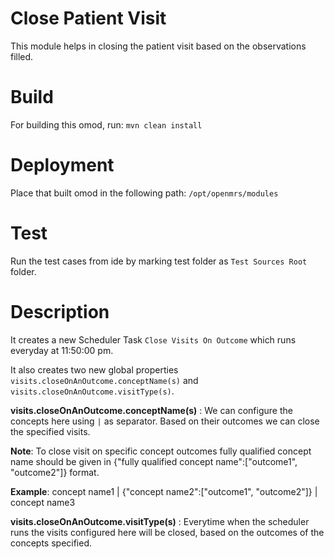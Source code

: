 # Close Patient Visit
This module helps in closing the patient visit based on the observations filled.
# Build
For building this omod, run:
`mvn clean install`
# Deployment
Place that built omod in the following path:
`/opt/openmrs/modules`
# Test
Run the test cases from ide by marking test folder as `Test Sources Root` folder.
# Description
It creates a new Scheduler Task `Close Visits On Outcome` which runs everyday at 11:50:00 pm. 

It also creates two new global properties `visits.closeOnAnOutcome.conceptName(s)` and `visits.closeOnAnOutcome.visitType(s)`.

<b>visits.closeOnAnOutcome.conceptName(s)</b> : We can configure the concepts here using `|` as separator. Based on their outcomes we can close the specified visits.

<b>Note</b>: To close visit on specific concept outcomes fully qualified concept name should be given in {"fully qualified concept name":["outcome1", "outcome2"]} format.

<b>Example</b>: concept name1 | {"concept name2":["outcome1", "outcome2"]} | concept name3

<b>visits.closeOnAnOutcome.visitType(s)</b> : Everytime when the scheduler runs the visits configured here will be closed, based on the outcomes of the concepts specified.
